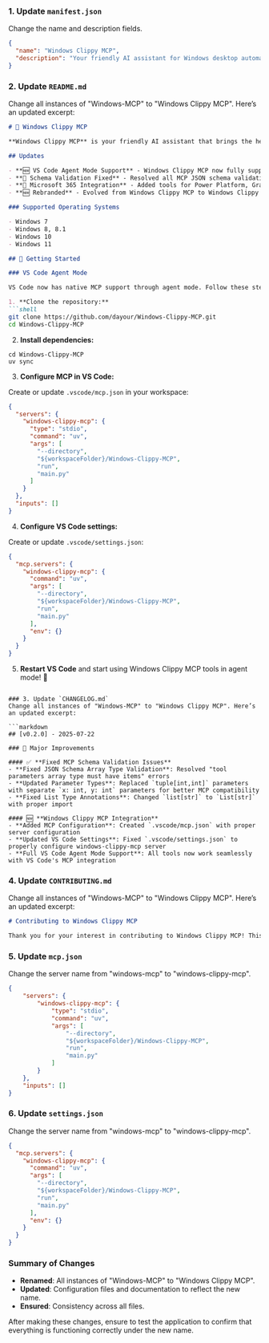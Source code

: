 ### 1. Update `manifest.json`
Change the name and description fields.

```json
{
  "name": "Windows Clippy MCP",
  "description": "Your friendly AI assistant for Windows desktop automation and Microsoft 365 integration"
}
```

### 2. Update `README.md`
Change all instances of "Windows-MCP" to "Windows Clippy MCP". Here’s an updated excerpt:

```markdown
# 📎 Windows Clippy MCP

**Windows Clippy MCP** is your friendly AI assistant that brings the helpful spirit of the classic Microsoft Office assistant to modern desktop automation.

## Updates

- **🆕 VS Code Agent Mode Support** - Windows Clippy MCP now fully supports VS Code's native MCP integration
- **🔧 Schema Validation Fixed** - Resolved all MCP JSON schema validation errors for seamless tool integration
- **📎 Microsoft 365 Integration** - Added tools for Power Platform, Graph API, and M365 Copilot
- **🆕 Rebranded** - Evolved from Windows Clippy MCP to Windows Clippy MCP with expanded capabilities

### Supported Operating Systems

- Windows 7
- Windows 8, 8.1
- Windows 10
- Windows 11  

## 🏁 Getting Started

### VS Code Agent Mode

VS Code now has native MCP support through agent mode. Follow these steps to set up Windows Clippy MCP:

1. **Clone the repository:**
```shell
git clone https://github.com/dayour/Windows-Clippy-MCP.git
cd Windows-Clippy-MCP
```

2. **Install dependencies:**
```shell
cd Windows-Clippy-MCP
uv sync
```

3. **Configure MCP in VS Code:**

Create or update `.vscode/mcp.json` in your workspace:
```json
{
  "servers": {
    "windows-clippy-mcp": {
      "type": "stdio",
      "command": "uv",
      "args": [
        "--directory",
        "${workspaceFolder}/Windows-Clippy-MCP",
        "run",
        "main.py"
      ]
    }
  },
  "inputs": []
}
```

4. **Configure VS Code settings:**

Create or update `.vscode/settings.json`:
```json
{
  "mcp.servers": {
    "windows-clippy-mcp": {
      "command": "uv",
      "args": [
        "--directory",
        "${workspaceFolder}/Windows-Clippy-MCP",
        "run",
        "main.py"
      ],
      "env": {}
    }
  }
}
```

5. **Restart VS Code** and start using Windows Clippy MCP tools in agent mode! 🚀
```

### 3. Update `CHANGELOG.md`
Change all instances of "Windows-MCP" to "Windows Clippy MCP". Here’s an updated excerpt:

```markdown
## [v0.2.0] - 2025-07-22

### 🎉 Major Improvements

#### ✅ **Fixed MCP Schema Validation Issues**
- **Fixed JSON Schema Array Type Validation**: Resolved "tool parameters array type must have items" errors
- **Updated Parameter Types**: Replaced `tuple[int,int]` parameters with separate `x: int, y: int` parameters for better MCP compatibility
- **Fixed List Type Annotations**: Changed `list[str]` to `List[str]` with proper import

#### 🆕 **Windows Clippy MCP Integration**
- **Added MCP Configuration**: Created `.vscode/mcp.json` with proper server configuration
- **Updated VS Code Settings**: Fixed `.vscode/settings.json` to properly configure windows-clippy-mcp server
- **Full VS Code Agent Mode Support**: All tools now work seamlessly with VS Code's MCP integration
```

### 4. Update `CONTRIBUTING.md`
Change all instances of "Windows-MCP" to "Windows Clippy MCP". Here’s an updated excerpt:

```markdown
# Contributing to Windows Clippy MCP

Thank you for your interest in contributing to Windows Clippy MCP! This document provides guidelines and instructions for contributing to this project.
```

### 5. Update `mcp.json`
Change the server name from "windows-mcp" to "windows-clippy-mcp".

```json
{
	"servers": {
		"windows-clippy-mcp": {
			"type": "stdio",
			"command": "uv",
			"args": [
				"--directory",
				"${workspaceFolder}/Windows-Clippy-MCP",
				"run",
				"main.py"
			]
		}
	},
	"inputs": []
}
```

### 6. Update `settings.json`
Change the server name from "windows-mcp" to "windows-clippy-mcp".

```json
{
  "mcp.servers": {
    "windows-clippy-mcp": {
      "command": "uv",
      "args": [
        "--directory",
        "${workspaceFolder}/Windows-Clippy-MCP",
        "run",
        "main.py"
      ],
      "env": {}
    }
  }
}
```

### Summary of Changes
- **Renamed**: All instances of "Windows-MCP" to "Windows Clippy MCP".
- **Updated**: Configuration files and documentation to reflect the new name.
- **Ensured**: Consistency across all files.

After making these changes, ensure to test the application to confirm that everything is functioning correctly under the new name.